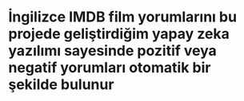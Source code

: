 # İngilizce IMDB film yorumlarını bu projede geliştirdiğim yapay zeka yazılımı sayesinde pozitif veya negatif yorumları otomatik bir şekilde bulunur
